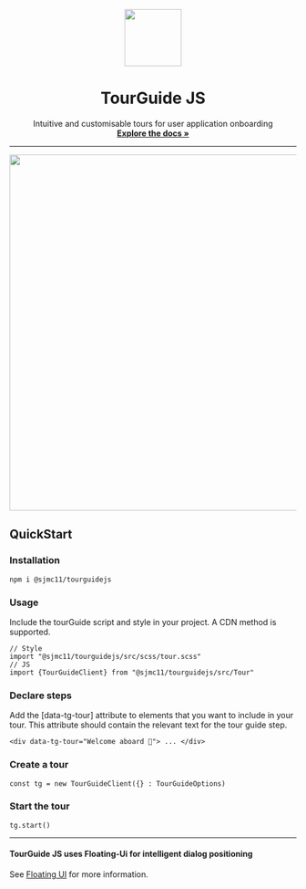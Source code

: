 <p style="text-align: center" align="center">
<img src="tg-logo.svg" width="100"/>
</p>
<h1 align="center" style="text-align: center">TourGuide JS</h1>
<p align="center" style="text-align: center">
Intuitive and customisable tours for user application onboarding
<br />
<a href="https://tourguidejs.com/docs/"><strong>Explore the docs »</strong></a>
</p>


----


<p align="center">
<img src="https://tourguidejs.com/tourguidejs-demo.gif" width="624">
</p>

## QuickStart
### Installation
```
npm i @sjmc11/tourguidejs
```

### Usage
Include the tourGuide script and style in your project. A CDN method is supported.
```
// Style
import "@sjmc11/tourguidejs/src/scss/tour.scss"
// JS
import {TourGuideClient} from "@sjmc11/tourguidejs/src/Tour"
```

### Declare steps
Add the [data-tg-tour] attribute to elements that you want to include in your tour. This attribute should contain the relevant text for the tour guide step.
```
<div data-tg-tour="Welcome aboard 👋"> ... </div>
```

### Create a tour
```
const tg = new TourGuideClient({} : TourGuideOptions)
```

### Start the tour
```
tg.start()
```

----

#### TourGuide JS uses Floating-Ui for intelligent dialog positioning
See [Floating UI](https://floating-ui.com/) for more information.
